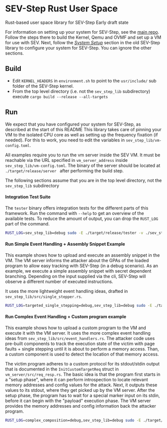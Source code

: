 # SEV-Step Rust User Space

Rust-based user space library for SEV-Step
Early draft state

For information on setting up your system for SEV-Step, see the [main repo](https://github.com/sev-step/sev-step).
Follow the steps there to build the Kernel, Qemu and OVMF and set up a VM for use with SEV.
Next, follow the [*System Setup*](https://github.com/sev-step/sev-step-userland?tab=readme-ov-file#system-setup) section
in the old SEV-Step library to configure your system for SEV-Step. You can ignore the other sections.

## Build

- Edit `KERNEL_HEADERS` in `environment.sh` to point to the `usr/include/` sub folder of the SEV-Step kernel.
- From the top level directory (i.e. not the `sev_step_lib` subdirectory) execute `cargo build --release --all-targets`

## Run

We expect that you have configured your system for SEV-Step, as described at the start of this README
This library takes care of pinning your VM to the isolated CPU core as well as setting up the frequency fixation (if needed).
For this to work, you need to edit the variables in `sev_step_lib/vm-config.toml`.

All examples require you to run the vm server inside the SEV VM. It must be reachable via the URL specified in
`vm_server_address` inside `sev_step_lib/vm-config.toml`. The binary of the server should be located at
`./target/release/server ` after performing  the build step.

The following sections assume that you are in the top level directory, not the `sev_step_lib` subdirectory

#### Integration Test Suite
The `tester` binary offers integration tests for the different parts of this framework. Run the command with `--help`
to get an overview of the available tests.
To reduce the amount of output, you can drop the `RUST_LOG` part of the command.

```bash
RUST_LOG=sev_step_lib=debug sudo -E ./target/release/tester -v ./sev_step_lib/vm-config.toml <your test selction goes here>
```

#### Run Simple Event Handling + Assembly Snippet Example
This example shows how to upload and execute an assembly snippet in the VM. The VM server informs the attacker about
the GPAs of the loaded program to allow easy tracking with SEV-Step (in a debug scenario).
As an example, we execute a simple assembly snippet with secret dependent branching. Depending on the input supplied via
the cli, SEV-Step will observe a different number of executed instructions.

It uses the more lightweight event handling ideas, drafted in `sev_step_lib/src/single_stepper.rs`.

```bash
RUST_LOG=targeted_single_stepping=debug,sev_step_lib=debug sudo -E ./target/release/examples/targeted-single-stepping --help

```


#### Run Complex Event Handling + Custom program example
This example shows how to upload a custom program to the VM and execute it with the VM server.
It uses the more complex event handling ideas from `sev_step_lib/src/event_handlers.rs`.
The attacker code uses pre-built components to track the execution state of the victim with 
page faults + single stepping until it is about to perform a memory access. Than, a custom component is used
to detect the location of that memory access.

The victim program adheres to a custom protocol for its stdout/stdin output that is documented in
the `InitCustomTargetReq` struct in `vm_server/src/req_resp.rs`. The basic idea is that the program first starts in a
"setup phase", where it can perform introspection to locate relevant memory addresses and config values for the attack.
Next, it outputs these values to its stdout, where they get picked up by the VM server. After the setup phase, the program has to wait for a special marker 
input on its stdin, before it can begin with the "payload" execution phase. The VM server provides the memory addresses
and config information back the attacker program.

```bash
RUST_LOG=complex_composition=debug,sev_step_lib=debug sudo -E ./target/release/examples/complex-composition --help
```

